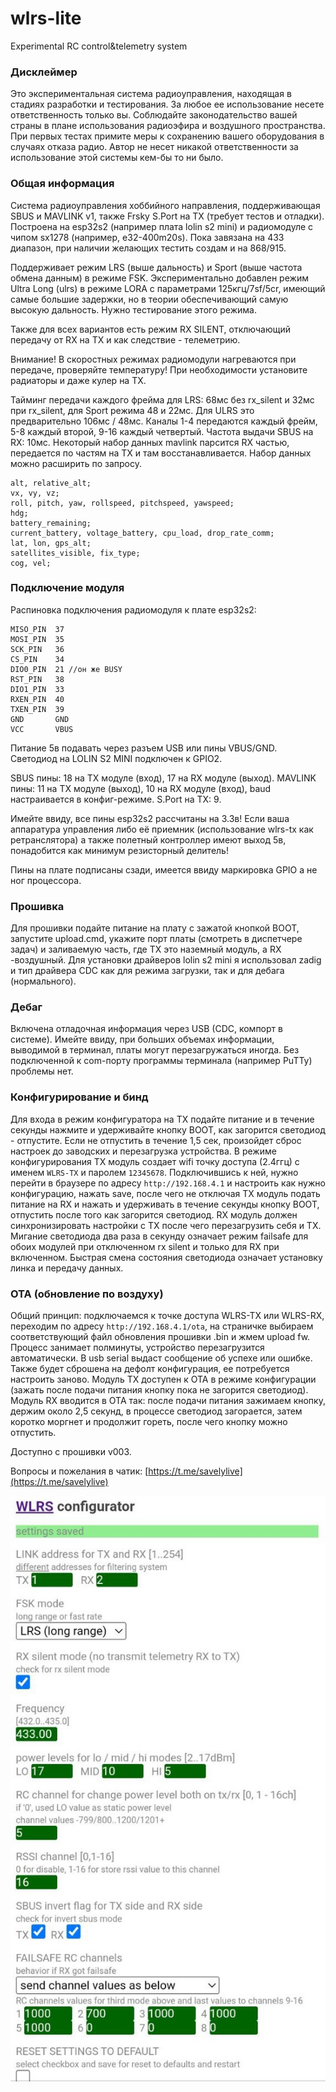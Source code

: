 # wlrs-lite
Experimental RC control&amp;telemetry system
### Дисклеймер
Это экспериментальная система радиоуправления, находящая в стадиях разработки и тестирования. За любое ее использование несете ответственность только вы. Соблюдайте законодательство вашей страны в плане использования радиоэфира и воздушного пространства. При первых тестах примите меры к сохранению вашего оборудования в случаях отказа радио. Автор не несет никакой ответственности за использование этой системы кем-бы то ни было.

### Общая информация
Система радиоуправления хоббийного направления, поддерживающая SBUS и MAVLINK v1, также Frsky S.Port на TX (требует тестов и отладки).
Построена на esp32s2 (например плата lolin s2 mini) и радиомодуле с чипом sx1278 (например, e32-400m20s).
Пока завязана на 433 диапазон, при наличии желающих тестить создам и на 868/915.

Поддерживает режим LRS (выше дальность) и Sport (выше частота обмена данным) в режиме FSK. Экспериментально добавлен режим Ultra Long (ulrs) в режиме LORA с параметрами 125кгц/7sf/5cr, имеющий самые большие задержки, но в теории обеспечивающий самую высокую дальность. Нужно тестирование этого режима.

Также для всех вариантов есть режим RX SILENT, отключающий передачу от RX на TX и как следствие - телеметрию.

Внимание! В скоростных режимах радиомодули нагреваются при передаче, проверяйте температуру! При необходимости установите радиаторы и даже кулер на TX.

Тайминг передачи каждого фрейма для LRS: 68мс без rx_silent и 32мс при rx_silent, для Sport режима 48 и 22мс. Для ULRS это предварительно 106мс / 48мс.
Каналы 1-4 передаются каждый фрейм, 5-8 каждый второй, 9-16 каждый четвертый.
Частота выдачи SBUS на RX: 10мс.
Некоторый набор данных mavlink парсится RX частью, передается по частям на TX и там восстанавливается. Набор данных можно расширить по запросу.
```
alt, relative_alt;
vx, vy, vz;
roll, pitch, yaw, rollspeed, pitchspeed, yawspeed;
hdg;
battery_remaining;
current_battery, voltage_battery, cpu_load, drop_rate_comm;
lat, lon, gps_alt;
satellites_visible, fix_type;
cog, vel;
```
### Подключение модуля
Распиновка подключения радиомодуля к плате esp32s2:
```
MISO_PIN  37
MOSI_PIN  35
SCK_PIN   36
CS_PIN    34
DIO0_PIN  21 //он же BUSY
RST_PIN   38
DIO1_PIN  33
RXEN_PIN  40
TXEN_PIN  39
GND       GND
VCC       VBUS
```
Питание 5в подавать через разъем USB или пины VBUS/GND. Светодиод на LOLIN S2 MINI подключен к GPIO2.

SBUS пины: 18 на TX модуле (вход), 17 на RX модуле (выход).
MAVLINK пины: 11 на TX модуле (выход), 10 на RX модуле (вход), baud настраивается в конфиг-режиме.
S.Port на TX: 9.

Имейте ввиду, все пины esp32s2 рассчитаны на 3.3в! Если ваша аппаратура управления либо её приемник (использование wlrs-tx как ретранслятора) а также полетный контроллер имеют выход 5в, понадобится как минимум резисторный делитель!

Пины на плате подписаны сзади, имеется ввиду маркировка GPIO а не ног процессора.

### Прошивка
Для прошивки подайте питание на плату с зажатой кнопкой BOOT, запустите upload.cmd, укажите порт платы (смотреть в диспетчере задач) и заливаемую часть, где TX это наземный модуль, а RX -воздушный. Для установки драйверов lolin s2 mini я использовал zadig и тип драйвера CDC как для режима загрузки, так и для дебага (нормального).

### Дебаг
Включена отладочная информация через USB (CDC, компорт в системе). Имейте ввиду, при больших объемах информации, выводимой в терминал, платы могут перезагружаться иногда. Без подключенной к com-порту программы терминала (например PuTTy) проблемы нет.

### Конфигурирование и бинд
Для входа в режим конфигуратора на TX подайте питание и в течение секунды нажмите и удерживайте кнопку BOOT, как загорится светодиод - отпустите. Если не отпустить в течение 1,5 сек, произойдет сброс настроек до заводских и перезагрузка устройства.
В режиме конфигурирования TX модуль создает wifi точку доступа (2.4ггц) с именем `WLRS-TX` и паролем `12345678`. Подключившись к ней, нужно перейти в браузере по адресу `http://192.168.4.1` и настроить как нужно конфигурацию, нажать save, после чего не отключая TX модуль подать питание на RX и нажать и удерживать в течение секунды кнопку BOOT, отпустить после того как загорится светодиод.
RX модуль должен синхронизировать настройки с TX после чего перезагрузить себя и TX.
Мигание светодиода два раза в секунду означает режим failsafe для обоих модулей при отключенном rx silent и только для RX при включенном. Быстрая смена состояния светодиода означает установку линка и передачу данных.

### OTA (обновление по воздуху)
Общий принцип: подключаемся к точке доступа WLRS-TX или WLRS-RX, переходим по адресу `http://192.168.4.1/ota`, на страничке выбираем соответствующий файл обновления прошивки .bin и жмем upload fw. Процесс занимает полминуты, устройство перезагрузится автоматически. В usb serial выдаст сообщение об успехе или ошибке. Также будет сброшена на дефолт конфигурация, ее потребуется настроить заново.
Модуль TX доступен к OTA в режиме конфигурации (зажать после подачи питания кнопку пока не загорится светодиод).
Модуль RX вводится в OTA так: после подачи питания зажимаем кнопку, держим около 2,5 секунд, в процессе светодиод загорается, затем коротко моргнет и продолжит гореть, после чего кнопку можно отпустить.

Доступно с прошивки v003.

Вопросы и пожелания в чатик: [https://t.me/savelylive](https://t.me/savelylive)

![wm](https://github.com/whoim2/wlrs-lite/blob/main/wm.jpg?raw=true)
